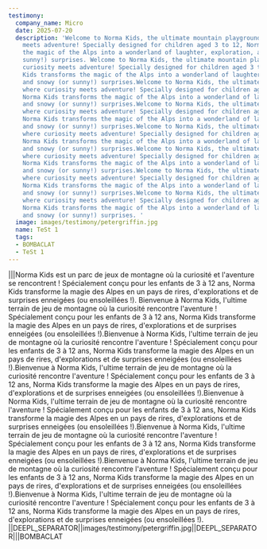 ```yaml
---
testimony:
  company_name: Micro
  date: 2025-07-20
  description: 'Welcome to Norma Kids, the ultimate mountain playground where curiosity
    meets adventure! Specially designed for children aged 3 to 12, Norma Kids transforms
    the magic of the Alps into a wonderland of laughter, exploration, and snowy (or
    sunny!) surprises. Welcome to Norma Kids, the ultimate mountain playground where
    curiosity meets adventure! Specially designed for children aged 3 to 12, Norma
    Kids transforms the magic of the Alps into a wonderland of laughter, exploration,
    and snowy (or sunny!) surprises.Welcome to Norma Kids, the ultimate mountain playground
    where curiosity meets adventure! Specially designed for children aged 3 to 12,
    Norma Kids transforms the magic of the Alps into a wonderland of laughter, exploration,
    and snowy (or sunny!) surprises.Welcome to Norma Kids, the ultimate mountain playground
    where curiosity meets adventure! Specially designed for children aged 3 to 12,
    Norma Kids transforms the magic of the Alps into a wonderland of laughter, exploration,
    and snowy (or sunny!) surprises.Welcome to Norma Kids, the ultimate mountain playground
    where curiosity meets adventure! Specially designed for children aged 3 to 12,
    Norma Kids transforms the magic of the Alps into a wonderland of laughter, exploration,
    and snowy (or sunny!) surprises.Welcome to Norma Kids, the ultimate mountain playground
    where curiosity meets adventure! Specially designed for children aged 3 to 12,
    Norma Kids transforms the magic of the Alps into a wonderland of laughter, exploration,
    and snowy (or sunny!) surprises.Welcome to Norma Kids, the ultimate mountain playground
    where curiosity meets adventure! Specially designed for children aged 3 to 12,
    Norma Kids transforms the magic of the Alps into a wonderland of laughter, exploration,
    and snowy (or sunny!) surprises.Welcome to Norma Kids, the ultimate mountain playground
    where curiosity meets adventure! Specially designed for children aged 3 to 12,
    Norma Kids transforms the magic of the Alps into a wonderland of laughter, exploration,
    and snowy (or sunny!) surprises. '
  image: images/testimony/petergriffin.jpg
  name: TeSt 1
  tags:
  - BOMBACLAT
  - TeSt 1
---
```


|||Norma Kids est un parc de jeux de montagne où la curiosité et l'aventure se rencontrent ! Spécialement conçu pour les enfants de 3 à 12 ans, Norma Kids transforme la magie des Alpes en un pays de rires, d'explorations et de surprises enneigées (ou ensoleillées !). Bienvenue à Norma Kids, l'ultime terrain de jeu de montagne où la curiosité rencontre l'aventure ! Spécialement conçu pour les enfants de 3 à 12 ans, Norma Kids transforme la magie des Alpes en un pays de rires, d'explorations et de surprises enneigées (ou ensoleillées !).Bienvenue à Norma Kids, l'ultime terrain de jeu de montagne où la curiosité rencontre l'aventure ! Spécialement conçu pour les enfants de 3 à 12 ans, Norma Kids transforme la magie des Alpes en un pays de rires, d'explorations et de surprises enneigées (ou ensoleillées !).Bienvenue à Norma Kids, l'ultime terrain de jeu de montagne où la curiosité rencontre l'aventure ! Spécialement conçu pour les enfants de 3 à 12 ans, Norma Kids transforme la magie des Alpes en un pays de rires, d'explorations et de surprises enneigées (ou ensoleillées !).Bienvenue à Norma Kids, l'ultime terrain de jeu de montagne où la curiosité rencontre l'aventure ! Spécialement conçu pour les enfants de 3 à 12 ans, Norma Kids transforme la magie des Alpes en un pays de rires, d'explorations et de surprises enneigées (ou ensoleillées !).Bienvenue à Norma Kids, l'ultime terrain de jeu de montagne où la curiosité rencontre l'aventure ! Spécialement conçu pour les enfants de 3 à 12 ans, Norma Kids transforme la magie des Alpes en un pays de rires, d'explorations et de surprises enneigées (ou ensoleillées !).Bienvenue à Norma Kids, l'ultime terrain de jeu de montagne où la curiosité rencontre l'aventure ! Spécialement conçu pour les enfants de 3 à 12 ans, Norma Kids transforme la magie des Alpes en un pays de rires, d'explorations et de surprises enneigées (ou ensoleillées !).Bienvenue à Norma Kids, l'ultime terrain de jeu de montagne où la curiosité rencontre l'aventure ! Spécialement conçu pour les enfants de 3 à 12 ans, Norma Kids transforme la magie des Alpes en un pays de rires, d'explorations et de surprises enneigées (ou ensoleillées !). ||DEEPL_SEPARATOR||images/testimony/petergriffin.jpg||DEEPL_SEPARATOR|||BOMBACLAT